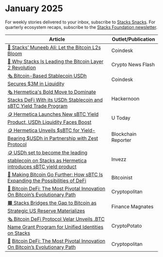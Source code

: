 # January 2025

For weekly stories delivered to your inbox, subscribe to [Stacks Snacks](https://stackssnacks.com/). For quarterly ecosystem recaps, subscribe to the [Stacks Foundation newsletter](https://newsletters.stacks.org/).

| Article                                                                                                                                                                                                                                                                                        | Outlet/Publication  |
| ---------------------------------------------------------------------------------------------------------------------------------------------------------------------------------------------------------------------------------------------------------------------------------------------- | ------------------- |
| [🧡 Stacks’ Muneeb Ali: Let the Bitcoin L2s Bloom](https://www.coindesk.com/consensus-hong-kong-2025-coverage/2025/01/13/stacks-muneeb-ali-let-the-bitcoin-l2s-bloom)                                                                                                                          | Coindesk            |
| [🚀 Why Stacks Is Leading the Bitcoin Layer 2 Revolution](https://www.crypto-news-flash.com/why-stacks-is-leading-the-bitcoin-layer-2-revolution/)                                                                                                                                             | Crypto News Flash   |
| [🗞️ Bitcoin-Based Stablecoin USDh Secures $3M in Liquidity](https://www.coindesk.com/tech/2025/01/22/bitcoin-based-stablecoin-usdh-secures-usd3m-in-liquidity)                                                                                                                                | Coindesk            |
| [🗞️ Hermetica's Bold Move to Dominate Stacks DeFi With its USDh Stablecoin and sBTC Yield Trade Program](https://hackernoon.com/hermeticas-bold-move-to-dominate-stacks-defi-with-its-usdh-stablecoin-and-sbtc-yield-trade-program)                                                           | Hackernoon          |
| [🪙 Hermetica Launches New sBTC Yield Product, USDh Liquidity Faces Boost](https://u.today/hermetica-launches-new-sbtc-yield-product-usdh-liquidity-faces-boost)                                                                                                                               | U Today             |
| [🪙 Hermetica Unveils $sBTC for Yield-Bearing $USDh in Partnership with Zest Protocol](https://blockchainreporter.net/hermetica-unveils-sbtc-for-yield-bearing-usdh-in-partnership-with-zest-protocol/)                                                                                        | Blockchain Reporter |
| [🪙 USDh set to become the leading stablecoin on Stacks as Hermetica introduces sBTC yield product](https://invezz.com/news/2025/01/23/usdh-set-to-become-the-leading-stablecoin-on-stacks-as-hermetica-introduces-sbtc-yield-product/)                                                        | Invezz              |
| [🧡 Making Bitcoin Go Further: How sBTC Is Expanding the Possibilities of DeFi](https://bitcoinist.com/making-bitcoin-go-further-how-sbtc-is-expanding-the-possibilities-of-defi/)                                                                                                             | Bitcoinist          |
| [🚀 Bitcoin DeFi: The Most Pivotal Innovation On Bitcoin’s Evolutionary Path](https://www.cryptopolitan.com/bitcoin-defi-the-most-pivotal-innovation-on-bitcoins-evolutionary-path/)                                                                                                           | Cryptopolitan       |
| [🟧 Stacks Bridges the Gap to Bitcoin as Strategic US Reserve Materializes](https://www.financemagnates.com/thought-leadership/stacks-bridges-the-gap-to-bitcoin-as-strategic-us-reserve-materializes/)                                                                                        | Finance Magnates    |
| [🗞️ Bitcoin DeFi Protocol Velar Unveils .BTC Name Grant Program for Unified Identities on Stacks](https://cryptopotato.com/bitcoin-defi-protocol-velar-unveils-btc-name-grant-program-for-unified-identities-on-stacks/)                                                                      | CryptoPotato        |
| [🚀](https://www.crypto-news-flash.com/why-stacks-is-leading-the-bitcoin-layer-2-revolution/) [Bitcoin DeFi: The Most Pivotal Innovation On Bitcoin’s Evolutionary Path](https://www.cryptopolitan.com/bitcoin-defi-the-most-pivotal-innovation-on-bitcoins-evolutionary-path/?ref=stacksblog) | Cryptopolitan       |
